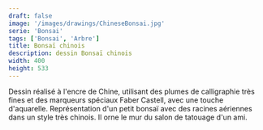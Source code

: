 ```yaml
---
draft: false
image: '/images/drawings/ChineseBonsai.jpg'
serie: 'Bonsai'
tags: ['Bonsai', 'Arbre']
title: Bonsaï chinois
description: dessin Bonsaï chinois
width: 400
height: 533
---
```


Dessin réalisé à l'encre de Chine, utilisant des plumes de calligraphie très fines et des marqueurs spéciaux Faber Castell, avec une touche d'aquarelle. Représentation d'un petit bonsaï avec des racines aériennes dans un style très chinois. Il orne le mur du salon de tatouage d'un ami.
